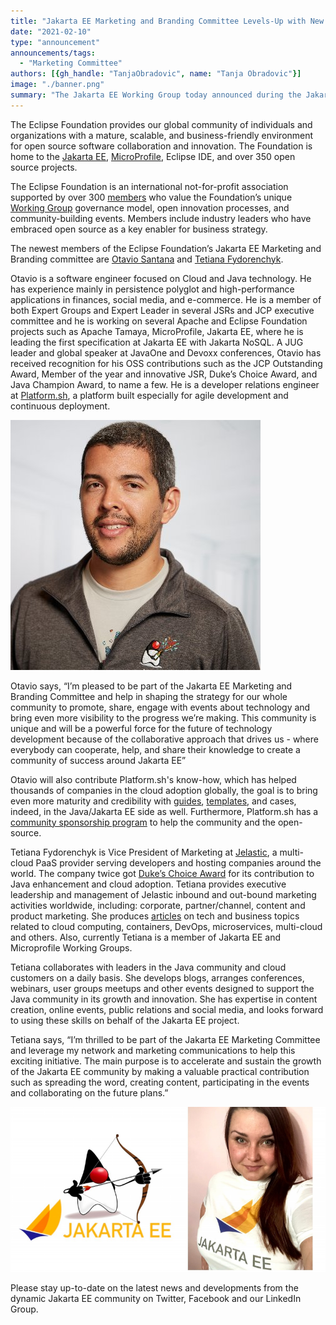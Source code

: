 ```yaml
---
title: "Jakarta EE Marketing and Branding Committee Levels-Up with New Members"
date: "2021-02-10"
type: "announcement"
announcements/tags:
  - "Marketing Committee"
authors: [{gh_handle: "TanjaObradovic", name: "Tanja Obradovic"}]
image: "./banner.png"
summary: "The Jakarta EE Working Group today announced during the JakartaOne Livestream virtual conference the release of the Jakarta EE 8 Full Platform and Web Profile specifications and related Technology Compatibility Kits (TCKs). This release provides a new baseline for the evolution and innovation of enterprise Java technologies under an open, vendor-neutral, community-driven process."
---
```



The Eclipse Foundation provides our global community of individuals and organizations with a mature, scalable, and business-friendly environment for open source software collaboration and innovation. The Foundation is home to the [Jakarta EE](https://jakarta.ee/), [MicroProfile](https://microprofile.io/), Eclipse IDE, and over 350 open source projects.

The Eclipse Foundation is an international not-for-profit association supported by over 300 [members](https://www.eclipse.org/membership) who value the Foundation’s unique [Working Group](https://www.eclipse.org/org/workinggroups/) governance model, open innovation processes, and community-building events. Members include industry leaders who have embraced open source as a key enabler for business strategy.

The newest members of the Eclipse Foundation’s Jakarta EE Marketing and Branding committee are [Otavio Santana](https://twitter.com/otaviojava) and [Tetiana Fydorenchyk](https://twitter.com/tetiana_ftv). 

Otavio is a software engineer focused on Cloud and Java technology. He has experience mainly in persistence polyglot and high-performance applications in finances, social media, and e-commerce. He is a member of both Expert Groups and Expert Leader in several JSRs and JCP executive committee and he is working on several Apache and Eclipse Foundation projects such as Apache Tamaya, MicroProfile, Jakarta EE, where he is leading the first specification at Jakarta EE with Jakarta NoSQL. A JUG leader and global speaker at JavaOne and Devoxx conferences, Otavio has received recognition for his OSS contributions such as the JCP Outstanding Award, Member of the year and innovative JSR, Duke’s Choice Award, and Java Champion Award, to name a few. He is a developer relations engineer at [Platform.sh](https://platform.sh/), a platform built especially for agile development and continuous deployment. 


![](otavio.png)


Otavio says, “I’m pleased to be part of the Jakarta EE Marketing and Branding Committee and help in shaping the strategy for our whole community to promote, share, engage with events about technology and bring even more visibility to the progress we’re making. This community is unique and will be a powerful force for the future of technology development because of the collaborative approach that drives us - where everybody can cooperate, help, and share their knowledge to create a community of success around Jakarta EE”

Otavio will also contribute Platform.sh's know-how, which has helped thousands of companies in the cloud adoption globally, the goal is to bring even more maturity and credibility with [guides](https://docs.platform.sh/guides.html), [templates](https://docs.platform.sh/development/templates.html#java), and cases, indeed, in the Java/Jakarta EE side as well. Furthermore, Platform.sh has a [community sponsorship program](https://docs.google.com/document/d/1yXrjk4obCOaRThqUiL0h3llOldOHbGVXAyYYHEFjcko/edit#heading=h.fgys9p2kbv6) to help the community and the open-source.

Tetiana Fydorenchyk is Vice President of Marketing at [Jelastic](https://jelastic.com/), a multi-cloud PaaS provider serving developers and hosting companies around the world. The company twice got [Duke’s Choice Award](https://jelastic.com/blog/duke-choice-award-2018-winner/) for its contribution to Java enhancement and cloud adoption. Tetiana provides executive leadership and management of Jelastic inbound and out-bound marketing activities worldwide, including: corporate, partner/channel, content and product marketing. She produces [articles](https://jelastic.com/blog/) on tech and business topics related to cloud computing, containers, DevOps, microservices, multi-cloud and others. Also, currently Tetiana is a member of Jakarta EE and Microprofile Working Groups.

Tetiana collaborates with leaders in the Java community and cloud customers on a daily basis. She develops blogs, arranges conferences, webinars, user groups meetups and other events designed to support the Java community in its growth and innovation. She has expertise in content creation, online events, public relations and social media, and looks forward to using these skills on behalf of the Jakarta EE project.

Tetiana says, “I’m thrilled to be part of the Jakarta EE Marketing Committee and leverage my network and marketing communications to help this exciting initiative. The main purpose is to accelerate and sustain the growth of the Jakarta EE community by making a valuable practical contribution such as spreading the word, creating content, participating in the events and collaborating on the future plans.”


![](tetiana.png)
 

Please stay up-to-date on the latest news and developments from the dynamic Jakarta EE community on Twitter, Facebook and our LinkedIn Group. 